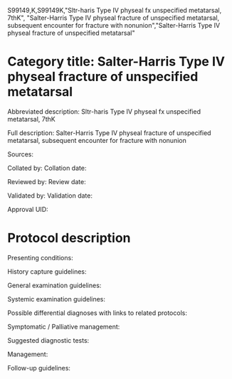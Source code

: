 S99149,K,S99149K,"Sltr-haris Type IV physeal fx unspecified metatarsal, 7thK", "Salter-Harris Type IV physeal fracture of unspecified metatarsal, subsequent encounter for fracture with nonunion","Salter-Harris Type IV physeal fracture of unspecified metatarsal"
# Category title: Salter-Harris Type IV physeal fracture of unspecified metatarsal

Abbreviated description: Sltr-haris Type IV physeal fx unspecified metatarsal, 7thK

Full description: Salter-Harris Type IV physeal fracture of unspecified metatarsal, subsequent encounter for fracture with nonunion

Sources:

Collated by:
Collation date:

Reviewed by:
Review date:

Validated by:
Validation date:

Approval UID:

# Protocol description

Presenting conditions:

History capture guidelines:

General examination guidelines:

Systemic examination guidelines:

Possible differential diagnoses with links to related protocols:

Symptomatic / Palliative management:

Suggested diagnostic tests:

Management:

Follow-up guidelines:

